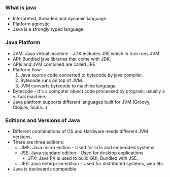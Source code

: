 ### What is java
* Interpreted, threaded and dynamic language 
* Platform agnostic
* Java is a strongly typed language.

### Java Platform
* JVM: Java virtual machine - JDK includes JRE which in turn runs JVM.
* API: Bundled java libraries that come with JDK.
* APIs and JVM combined are called JRE.
* Platform flow:
    1. Java source code converted to bytecode by java compiler.
    2. Bytecode runs on top of JVM.
    3. JVM converts bytecode to machine language.
* Bytecode - It's a computer object code processed by program; usually a virtual machine.
* Java platform supports different languages built for JVM (Groovy, Clojure, Scala...)

### Editions and Versions of Java
* Different combinations of OS and Hardware needs different JVM versions.
* There are three editions:
    * JME: Java micro edition - Used for IoTs and embedded systems
    * JSE: Java standard edition - Used for desktop applications
        * JFX: Java FX is used to build GUI, Bundled with JSE.
    * JEE: Java enterprise edition - Used for distributed systems, web etc.
* Java is backwards compatible.

